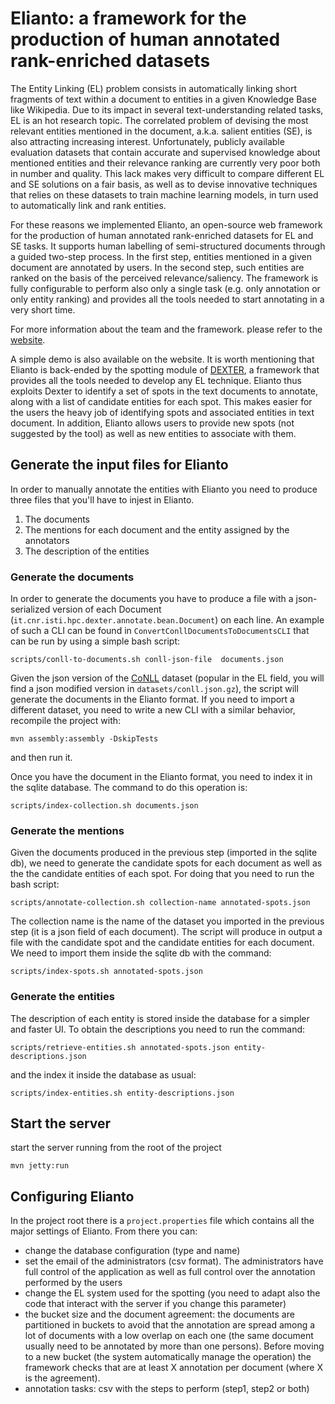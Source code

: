 # Elianto: a framework for the production of human annotated rank-enriched datasets

The Entity Linking (EL) problem consists in automatically linking short fragments of text within a document to entities in a given Knowledge Base like Wikipedia. Due to its impact in several text-understanding related tasks, EL is an hot research topic. The correlated problem of devising the most relevant entities mentioned in the document, a.k.a. salient entities (SE), is also attracting increasing interest. Unfortunately, publicly available evaluation datasets that contain accurate and supervised knowledge about mentioned entities and their relevance ranking are currently very poor both in number and quality. This lack makes very difficult to compare different EL and SE solutions on a fair basis, as well as to devise innovative techniques that relies on these datasets to train machine learning models, in turn used to automatically link and rank entities.

For these reasons we implemented Elianto, an open-source web framework for the production of human annotated rank-enriched datasets for EL and SE tasks. It supports human labelling of semi-structured documents through a guided two-step process. In the first step, entities mentioned in a given document are annotated by users. In the second step, such entities are ranked on the basis of the perceived relevance/saliency. The framework is fully configurable to perform also only a single task (e.g. only annotation or only entity ranking) and provides all the tools needed to start annotating in a very short time.

For more information about the team and the framework. please refer to the [website](http://elianto.isti.cnr.it).

A simple demo is also available on the website. It is worth mentioning that Elianto is back-ended by the spotting module of [DEXTER](https://github.com/dexter-entity-linking/dexter), a framework that provides all the tools needed to develop any EL technique. Elianto thus exploits Dexter to identify a set of spots in the text documents to annotate, along with a list of candidate entities for each spot. This makes easier for the users the heavy job of identifying spots and associated entities in text document. In addition, Elianto allows users to provide new spots (not suggested by the tool) as well as new entities to associate with them.

## Generate the input files for Elianto

In order to manually annotate the entities with Elianto you need to produce three files 
that you'll have to injest in Elianto. 
  1. The documents
  2. The mentions for each document and the entity assigned by the annotators
  3. The description of the entities

### Generate the documents

In order to generate the documents you have to produce a file with a json-serialized version of each Document (`it.cnr.isti.hpc.dexter.annotate.bean.Document`) on each line. An example of such a CLI can be found in `ConvertConllDocumentsToDocumentsCLI` that can be run by using a simple bash script: 
 
    scripts/conll-to-documents.sh conll-json-file  documents.json

Given the json version of the [CoNLL](http://www.cnts.ua.ac.be/conll2003/ner/) dataset (popular in the EL field, you will find a json modified version in `datasets/conll.json.gz`), the script will generate the documents in the Elianto format. If you need to import a different dataset, you need to write a new CLI with a similar behavior, recompile the project with:

    mvn assembly:assembly -DskipTests

and then run it.

Once you have the document in the Elianto format, you need to index it in the sqlite database. The command to do this operation is:

    scripts/index-collection.sh documents.json

### Generate the mentions

Given the documents produced in the previous step (imported in the sqlite db), we need to generate the candidate spots for each document as well as the the candidate entities of each spot. For doing that you need to run the bash script:

	scripts/annotate-collection.sh collection-name annotated-spots.json

The collection name is the name of the dataset you imported in the previous step (it is a json field of each document). The script will produce in output a file with the candidate spot and the candidate entities for each document. We need to import them inside the sqlite db with the command:

    scripts/index-spots.sh annotated-spots.json

### Generate the entities

The description of each entity is stored inside the database for a simpler and faster UI. To obtain the descriptions you need to run the command:

	scripts/retrieve-entities.sh annotated-spots.json entity-descriptions.json

and the index it inside the database as usual:

	scripts/index-entities.sh entity-descriptions.json

## Start the server 

start the server running from the root of the project

	mvn jetty:run

## Configuring Elianto

In the project root there is a `project.properties` file which contains all the major settings of Elianto. From there you can:
* change the database configuration (type and name)
* set the email of the administrators (csv format). The administrators have full control of the application as well as full control over the annotation performed by the users
* change the EL system used for the spotting (you need to adapt also the code that interact with the server if you change this parameter)
* the bucket size and the document agreement: the documents are partitioned in buckets to avoid that the annotation are spread among a lot of documents with a low overlap on each one (the same document usually need to be annotated by more than one persons). Before moving to a new bucket (the system automatically manage the operation) the framework checks that are at least X annotation per document (where X is the agreement).
* annotation tasks: csv with the steps to perform (step1, step2 or both)
